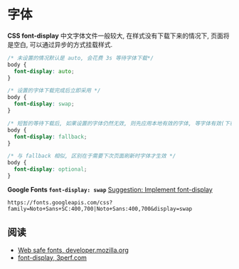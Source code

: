 # 字体

**CSS font-display** 中文字体文件一般较大, 在样式没有下载下来的情况下, 页面将是空白, 可以通过异步的方式挂载样式.

```css
/* 未设置的情况默认是 auto, 会花费 3s 等待字体下载*/
body {
  font-display: auto;
}

/* 设置的字体下载完成后立即采用 */
body {
  font-display: swap;
}

/* 短暂的等待下载后, 如果设置的字体仍然无效, 则先应用本地有效的字体, 等字体有效(下载完成)则启用 */
body {
  font-display: fallback;
}

/* 与 fallback 相似, 区别在于需要下次页面刷新时字体才生效 */
body {
  font-display: optional;
}
```

**Google Fonts `font-display: swap`** [Suggestion: Implement font-display](https://github.com/google/fonts/issues/358)

```text
https://fonts.googleapis.com/css?family=Noto+Sans+SC:400,700|Noto+Sans:400,700&display=swap
```

## 阅读

* [Web safe fonts, developer.mozilla.org](https://developer.mozilla.org/en-US/docs/Learn/CSS/Styling_text/Fundamentals#Web_safe_fonts)
* [font-display, 3perf.com](https://3perf.com/talks/web-perf-101/#fonts-fallback-1)
